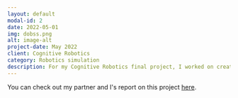 ```yaml
---
layout: default
modal-id: 2
date: 2022-05-01
img: dobss.png
alt: image-alt
project-date: May 2022
client: Cognitive Robotics
category: Robotics simulation
description: For my Cognitive Robotics final project, I worked on creating simulations of multi-agent systems whose aim was to patrol a house. We use game theory, and specifically Stackerlberg games to frame our project, and solved for the optimal policies using a Decomposed Optimized Bayesian Stackelberg Solver (DOBSS). <br /> <br /> With Bayesian Stackelberg games we can frame a patrolling scenario as a solvable problem. Normally, those who are patrolling are at a direct disadvantage compared to those who are trying to attack, since they have to make their move first and they can be observed. However, this exact scenario can be framed as a Stackelberg game where the leader is the security doing patrol and the follower is an attacker. While accounting for possible attacker types, the optimal policy for the leader is solved with DOBSS. For games where number of valuables, length of patrol, or number of attacker types remains under 5, the game is solved on average under .10 seconds.  <a href="[url](https://drive.google.com/file/d/1yy3qu5ZV0Gq50lFzti3XBtpbyGrl9Egc/view?usp=share_link)">See full report here!</a>
---
```


You can check out my partner and I's report on this project [here](/img/gcreport.pdf).

